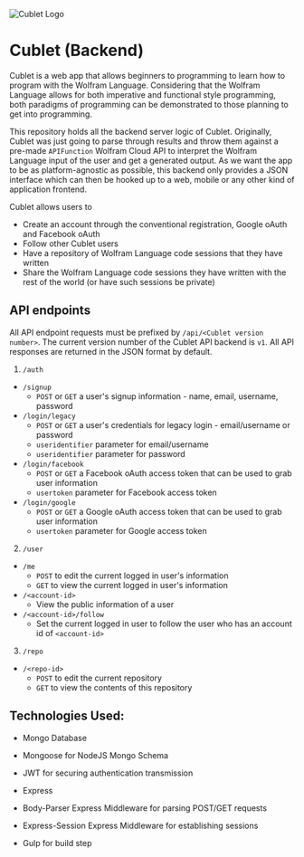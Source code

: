 ![Cublet Logo](https://avatars2.githubusercontent.com/u/13155509?v=3&s=100)

# Cublet (Backend)
Cublet is a web app that allows beginners to programming to learn how to program with the Wolfram Language. Considering that the Wolfram Language allows for both imperative and functional style programming, both paradigms of programming can be demonstrated to those planning to get into programming.

This repository holds all the backend server logic of Cublet. Originally, Cublet was just going to parse through results and throw them against a pre-made `APIFunction` Wolfram Cloud API to interpret the Wolfram Language input of the user and get a generated output. As we want the app to be as platform-agnostic as possible, this backend only provides a JSON interface which can then be hooked up to a web, mobile or any other kind of application frontend.

Cublet allows users to

* Create an account through the conventional registration, Google oAuth and Facebook oAuth
* Follow other Cublet users
* Have a repository of Wolfram Language code sessions that they have written
* Share the Wolfram Language code sessions they have written with the rest of the world (or have such sessions be private)

## API endpoints
All API endpoint requests must be prefixed by `/api/<Cublet version number>`. The current version number of the Cublet API backend is `v1`. All API responses are returned in the JSON format by default.

1. `/auth`
  * `/signup`
      * `POST` or `GET` a user's signup information - name, email, username, password
  * `/login/legacy`
      * `POST` or `GET` a user's credentials for legacy login - email/username or password
	  * `useridentifier` parameter for email/username
	  * `useridentifier` parameter for password
  * `/login/facebook`
      * `POST` or `GET` a Facebook oAuth access token that can be used to grab user information
	  * `usertoken` parameter for Facebook access token
  * `/login/google`
      * `POST` or `GET` a Google oAuth access token that can be used to grab user information
	  * `usertoken` parameter for Google access token
	  
2. `/user`
  * `/me`
      * `POST` to edit the current logged in user's information
	  * `GET` to view the current logged in user's information
  * `/<account-id>`
      * View the public information of a user
  * `/<account-id>/follow`
	  * Set the current logged in user to follow the user who has an account id of `<account-id>`
		
3. `/repo`
  * `/<repo-id>`
      * `POST` to edit the current repository
      * `GET` to view the contents of this repository

## Technologies Used:
* Mongo Database
* Mongoose for NodeJS Mongo Schema
* JWT for securing authentication transmission
* Express
* Body-Parser Express Middleware for parsing POST/GET requests
* Express-Session Express Middleware for establishing sessions

* Gulp for build step
